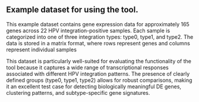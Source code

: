 
## Example dataset for using the tool.
This example dataset contains gene expression data for approximately 165 genes across 22 HPV integration-positive samples. Each sample is categorized into one of three integration types: type0, type1, and type2. The data is stored in a matrix format, where rows represent genes and columns represent individual samples

This dataset is particularly well-suited for evaluating the functionality of the tool because it captures a wide range of transcriptional responses associated with different HPV integration patterns. The presence of clearly defined groups (type0, type1, type2) allows for robust comparisons, making it an excellent test case for detecting biologically meaningful DE genes, clustering patterns, and subtype-specific gene signatures.
